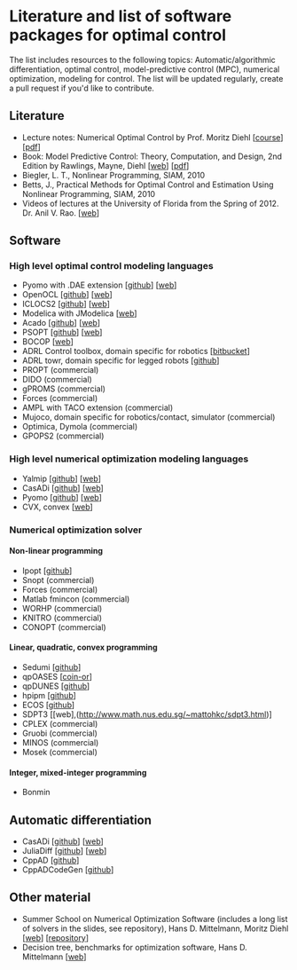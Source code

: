 # Literature and list of software packages for optimal control 

The list includes resources to the following topics: Automatic/algorithmic differentiation, optimal control, model-predictive control (MPC), numerical optimization, modeling for control.  The list will be updated regularly, create a pull request if you'd like to contribute.

## Literature

* Lecture notes: Numerical Optimal Control by Prof. Moritz Diehl [[course](https://www.syscop.de/teaching/ss2017/numerical-optimal-control)] [[pdf](https://www.syscop.de/files/2017ss/NOC/script/book-NOCSE.pdf)]
* Book: Model Predictive Control: Theory, Computation, and Design, 2nd Edition by Rawlings, Mayne, Diehl [[web](https://sites.engineering.ucsb.edu/~jbraw/mpc/)] [[pdf](https://sites.engineering.ucsb.edu/~jbraw/mpc/MPC-book-2nd-edition-2nd-printing.pdf)]
* Biegler, L. T., Nonlinear Programming, SIAM, 2010
* Betts, J., Practical Methods for Optimal Control and Estimation Using Nonlinear Programming, SIAM, 2010
* Videos of lectures at the University of Florida from the Spring of 2012. Dr. Anil V. Rao. [[web](http://www.anilvrao.com/Optimal-Control-Videos.html)]

## Software 

### High level optimal control modeling languages

- Pyomo with .DAE extension [[github](https://github.com/Pyomo/pyomo)] [[web](http://www.pyomo.org/)] 
- OpenOCL [[github](https://github.com/OpenOCL/OpenOCL)] [[web](https://openocl.org/)] 
- ICLOCS2 [[github](https://github.com/ImperialCollegeLondon/ICLOCS/)] [[web](http://www.ee.ic.ac.uk/ICLOCS/)] 
- Modelica with JModelica [[web](https://jmodelica.org/)] 
- Acado [[github](https://github.com/acado/acado)] [[web](http://acado.github.io/)]
- PSOPT [[github](https://github.com/PSOPT/psopt)] [[web](http://www.psopt.org/)]
- BOCOP [[web](https://www.bocop.org/)]
- ADRL Control toolbox, domain specific for robotics [[bitbucket](https://bitbucket.org/adrlab/ct/wiki/Home)]
- ADRL towr, domain specific for legged robots [[github](https://github.com/ethz-adrl/towr)]
- PROPT (commercial)
- DIDO (commercial)
- gPROMS (commercial)
- Forces (commercial)
- AMPL with TACO extension (commercial)
- Mujoco, domain specific for robotics/contact, simulator (commercial)
- Optimica, Dymola (commercial)
- GPOPS2 (commercial)

### High level numerical optimization modeling languages

- Yalmip [[github](https://github.com/yalmip/YALMIP)] [[web](https://yalmip.github.io/)] 
- CasADi [[github](https://github.com/casadi/casadi)] [[web](https://web.casadi.org/)]
- Pyomo [[github](https://github.com/Pyomo/pyomo)] [[web](http://www.pyomo.org/)] 
- CVX, convex [[web](http://cvxr.com/cvx/)]

### Numerical optimization solver 

#### Non-linear programming

- Ipopt [[github](https://github.com/coin-or/Ipopt)]
- Snopt (commercial)
- Forces (commercial)
- Matlab fmincon (commercial)
- WORHP (commercial)
- KNITRO (commercial)
- CONOPT (commercial)


#### Linear, quadratic, convex programming

- Sedumi [[github](https://github.com/sqlp/sedumi)]
- qpOASES [[coin-or](https://projects.coin-or.org/qpOASES)]
- qpDUNES [[github](https://github.com/jfrasch/qpDUNES)]
- hpipm [[github](https://github.com/giaf/hpipm)]
- ECOS [[github](https://github.com/embotech/ecos)]
- SDPT3 [[web],(http://www.math.nus.edu.sg/~mattohkc/sdpt3.html)]
- CPLEX (commercial)
- Gruobi (commercial)
- MINOS (commercial)
- Mosek (commercial)

#### Integer, mixed-integer programming

- Bonmin

## Automatic differentiation

- CasADi [[github](https://github.com/casadi/casadi)] [[web](https://web.casadi.org/)]
- JuliaDiff [[github](https://github.com/JuliaDiff/)] [[web](http://www.juliadiff.org/)]
- CppAD [[github](https://github.com/coin-or/CppAD)]
- CppADCodeGen [[github](https://github.com/joaoleal/CppADCodeGen)]


## Other material

- Summer School on Numerical Optimization Software (includes a long list of solvers in the slides, see repository), Hans D. Mittelmann, Moritz Diehl [[web](https://www.syscop.de/teaching/2016/summer-school-on-numerical-optimization-software)] [[repository](https://gitlab.syscop.de/teaching/NOS_public)]
- Decision tree, benchmarks for optimization software, Hans D. Mittelmann [[web](http://plato.asu.edu/)]
